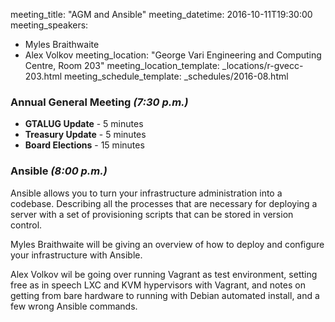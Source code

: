 meeting_title: "AGM and Ansible"
meeting_datetime: 2016-10-11T19:30:00
meeting_speakers:
- Myles Braithwaite
- Alex Volkov
meeting_location: "George Vari Engineering and Computing Centre, Room 203"
meeting_location_template: _locations/r-gvecc-203.html
meeting_schedule_template: _schedules/2016-08.html

### Annual General Meeting _(7:30 p.m.)_

* **GTALUG Update** - 5 minutes
* **Treasury Update** - 5 minutes
* **Board Elections** - 15 minutes

### Ansible _(8:00 p.m.)_

Ansible allows you to turn your infrastructure administration into a codebase. Describing all the processes that are necessary for deploying a server with a set of provisioning scripts that can be stored in version control.

Myles Braithwaite will be giving an overview of how to deploy and configure your infrastructure with Ansible.

Alex Volkov wil be going over running Vagrant as test environment, setting free as in speech LXC and KVM hypervisors with Vagrant, and notes on getting from bare hardware to running with Debian automated install, and a few wrong Ansible commands.
